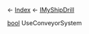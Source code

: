 ← [Index](Api-Index) ← [IMyShipDrill](Sandbox.ModAPI.Ingame.IMyShipDrill)

[bool](System.Boolean) UseConveyorSystem

